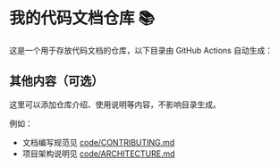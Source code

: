 # 我的代码文档仓库 📚

这是一个用于存放代码文档的仓库，以下目录由 GitHub Actions 自动生成：

<!-- START CODE TOC -->
<!-- 此区域将被自动生成的 code/ 目录文档覆盖，请勿手动修改 -->
<!-- 若未显示目录，请检查 Actions 日志或文件路径 -->
<!-- END CODE TOC -->

## 其他内容（可选）
这里可以添加仓库介绍、使用说明等内容，不影响目录生成。

例如：
- 文档编写规范见 [code/CONTRIBUTING.md](code/CONTRIBUTING.md)
- 项目架构说明见 [code/ARCHITECTURE.md](code/ARCHITECTURE.md)
